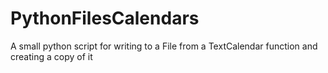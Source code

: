 # PythonFilesCalendars
 A small python script for writing to a File from a TextCalendar function and creating a copy of it
